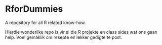 # RforDummies
A repository for all R related know-how.

Hierdie wonderlike repo is vir al die R projekte en class sides wat ons gaan help. Voel gemaklik om resepte en lekker gedigte te post.
